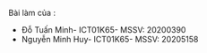 Bài làm của :
- Đỗ Tuấn Minh- ICT01K65- MSSV: 20200390
- Nguyễn Minh Huy- ICT01K65- MSSV: 20205158
 
